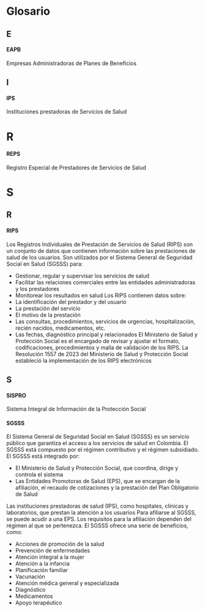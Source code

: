 # Glosario

## E

#### EAPB
Empresas Administradoras de Planes de Beneficios

## I

#### IPS
Instituciones prestadoras de Servicios de Salud

# R

#### REPS

Registro Especial de Prestadores de Servicios de Salud

# S
## R
#### RIPS
Los Registros Individuales de Prestación de Servicios de Salud (RIPS) son un conjunto de datos que contienen información sobre las prestaciones de salud de los usuarios. Son utilizados por el Sistema General de Seguridad Social en Salud (SGSSS) para: 
- Gestionar, regular y supervisar los servicios de salud
- Facilitar las relaciones comerciales entre las entidades administradoras y los prestadores
- Monitorear los resultados en salud
Los RIPS contienen datos sobre: 
- La identificación del prestador y del usuario
- La prestación del servicio
- El motivo de la prestación
- Las consultas, procedimientos, servicios de urgencias, hospitalización, recién nacidos, medicamentos, etc.
- Las fechas, diagnóstico principal y relacionados
El Ministerio de Salud y Protección Social es el encargado de revisar y ajustar el formato, codificaciones, procedimientos y malla de validación de los RIPS. 
La Resolución 1557 de 2023 del Ministerio de Salud y Protección Social estableció la implementación de los RIPS electrónicos

## S

#### SISPRO
Sistema Integral de Información de la Protección Social

#### SGSSS
El Sistema General de Seguridad Social en Salud (SGSSS) es un servicio público que garantiza el acceso a los servicios de salud en Colombia. El SGSSS está compuesto por el régimen contributivo y el régimen subsidiado. 
El SGSSS está integrado por: 
- El Ministerio de Salud y Protección Social, que coordina, dirige y controla el sistema
- Las Entidades Promotoras de Salud (EPS), que se encargan de la afiliación, el recaudo de cotizaciones y la prestación del Plan Obligatorio de Salud

Las instituciones prestadoras de salud (IPS), como hospitales, clínicas y laboratorios, que prestan la atención a los usuarios
Para afiliarse al SGSSS, se puede acudir a una EPS. Los requisitos para la afiliación dependen del régimen al que se pertenezca. 
El SGSSS ofrece una serie de beneficios, como: 
- Acciones de promoción de la salud
- Prevención de enfermedades
- Atención integral a la mujer
- Atención a la infancia
- Planificación familiar
- Vacunación
- Atención médica general y especializada
- Diagnóstico
- Medicamentos
- Apoyo terapéutico